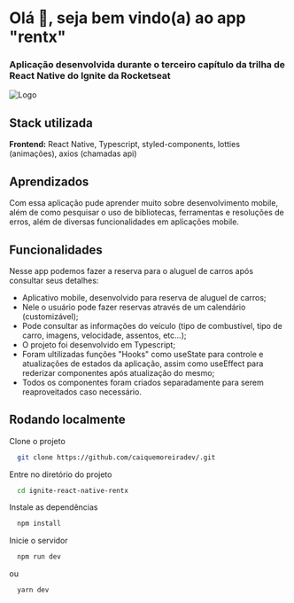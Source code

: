 
# Olá 👋, seja bem vindo(a) ao app "rentx"

### Aplicação desenvolvida durante o terceiro capítulo da trilha de React Native do Ignite da Rocketseat

![Logo](https://repository-images.githubusercontent.com/388559276/152b7163-d267-4e23-8e52-b4103af10299)



## Stack utilizada

**Frontend:** React Native, Typescript, styled-components, lotties (animações), axios (chamadas api)



## Aprendizados

Com essa aplicação pude aprender muito sobre desenvolvimento mobile, além de como pesquisar o uso de bibliotecas, ferramentas e resoluções de erros, além de diversas funcionalidades em aplicações mobile.
## Funcionalidades

Nesse app podemos fazer a reserva para o aluguel de carros após consultar seus detalhes: 

- Aplicativo mobile, desenvolvido para reserva de aluguel de carros;
- Nele o usuário pode fazer reservas através de um calendário (customizável);
- Pode consultar as informações do veículo (tipo de combustível, tipo de carro, imagens, velocidade, assentos, etc...);
- O projeto foi desenvolvido em Typescript;
- Foram ultilizadas funções "Hooks" como useState para controle e atualizações de estados da aplicação, assim como useEffect para rederizar componentes após atualização do mesmo;
- Todos os componentes foram criados separadamente para serem reaproveitados caso necessário.
## Rodando localmente

Clone o projeto

```bash
  git clone https://github.com/caiquemoreiradev/.git
```

Entre no diretório do projeto

```bash
  cd ignite-react-native-rentx
```

Instale as dependências

```bash
  npm install
```

Inicie o servidor

```bash
  npm run dev
```

ou 

```bash
  yarn dev
```


